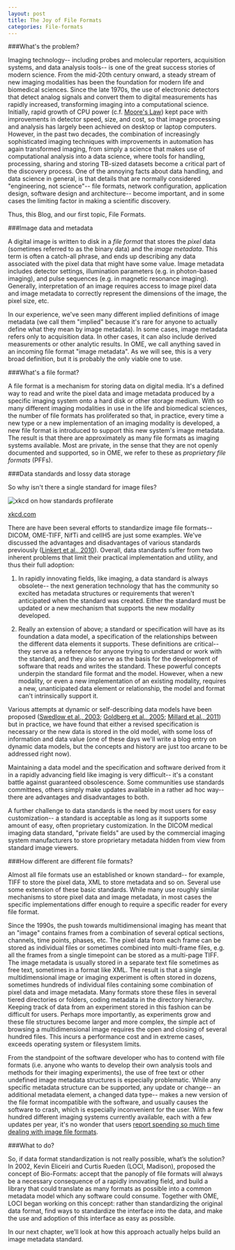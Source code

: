 ```yaml
---
layout: post
title: The Joy of File Formats
categories: File-formats
---
```


###What's the problem?

Imaging technology-- including probes and molecular reporters, acquisition
systems, and data analysis tools-- is one of the great success stories of
modern science. From the mid-20th century onward, a steady stream of new
imaging modalities has been the foundation for modern life and biomedical
sciences. Since the late 1970s, the use of electronic detectors that detect
analog signals and convert them to digital measurements has rapidly
increased, transforming imaging into a computational science. Initially, rapid
growth of CPU power (c.f.
[Moore's Law](http://en.wikipedia.org/wiki/Moore%27s_law)) kept pace with
improvements in detector speed, size, and cost, so
that image processing and analysis has largely been achieved on desktop or
laptop computers. However, in the past two decades, the combination of
increasingly sophisticated imaging techniques with improvements in automation
has again transformed imaging, from simply a science that makes use of
computational analysis into a data science, where tools for handling,
processing, sharing and storing TB-sized datasets become a critical part of
the discovery process. One of the annoying facts about data handling, and data
science in general, is that details that are normally considered "engineering,
not science"-- file formats, network configuration, application design,
software design and architecture-- become important, and in some cases the
limiting factor in making a scientific discovery.

Thus, this Blog, and our first topic, File Formats.

###Image data and metadata

A digital image is written to disk in a *file format* that stores the *pixel*
data (sometimes referred to as the binary data) and the *image metadata*. This
term is often a catch-all phrase, and ends up describing any data associated
with the pixel data that might have some value. Image metadata includes
detector settings, illumination parameters (e.g. in photon-based imaging), and
pulse sequences (e.g. in magnetic resonance imaging). Generally,
interpretation of an image requires access to image pixel data and image
metadata to correctly represent the dimensions of the image, the pixel size,
etc.

In our experience, we've seen many different implied definitions of image
metadata (we call them "implied" because it's rare for anyone to actually
define what they mean by image metadata). In some cases, image metadata
refers only to acquisition data. In other cases, it can also include derived
measurements or other analytic results. In OME, we call anything saved in an
incoming file format "image metadata". As we will see, this is a very broad
definition, but it is probably the only viable one to use.

###What's a file format?

A file format is a mechanism for storing data on digital media. It's a defined
way to read and write the pixel data and image metadata produced by a specific
imaging system onto a hard disk or other storage medium. With so many
different imaging modalities in use in the life and biomedical sciences, the
number of file formats has proliferated so that, in practice, every time a new
type or a new implementation of an imaging modality is developed, a new file
format is introduced to support this new system's image metadata. The result
is that there are approximately as many file formats as imaging systems
available. Most are private, in the sense that they are not openly documented 
and supported, so in OME, we refer to these as *proprietary file formats*
(PFFs).

###Data standards and lossy data storage

So why isn't there a single standard for image files?

![xkcd on how standards profilerate](http://imgs.xkcd.com/comics/standards.png)

[xkcd.com](https://xkcd.com/license.html)

There are have been several efforts to standardize image file formats-- DICOM,
OME-TIFF, NifTi and cellH5 are just some examples.  We've discussed the
advantages and disadvantages of various standards previously
([Linkert et al., 2010](http://jcb.rupress.org/content/189/5/777.full)).
Overall, data standards suffer from two inherent problems that limit their
practical implementation and utility, and thus their full adoption:

1. In rapidly innovating fields, like imaging, a data standard is always
   obsolete-- the next generation technology that has the community so excited
   has metadata structures or requirements that weren't anticipated when the
   standard was created. Either the standard must be updated or a new
   mechanism that supports the new modality developed.

2. Really an extension of above; a standard or specification will have as its
   foundation a data model, a specification of the relationships between the
   different data elements it supports. These definitions are critical-- they
   serve as a reference for anyone trying to understand or work with the
   standard, and they also serve as the basis for the development of software
   that reads and writes the standard. These powerful concepts underpin the
   standard file format and the model. However, when a new modality, or even a
   new implementation of an existing modality, requires a new, unanticipated
   data element or relationship, the model and format can't intrinsically
   support it.

Various attempts at dynamic or self-describing data models have been proposed
([Swedlow et al., 2003](http://www.sciencemag.org/content/300/5616/100.long);
[Goldberg et al., 2005](http://genomebiology.com/content/6/5/R47);
[Millard et al.,
2011](http://www.nature.com/nmeth/journal/v8/n6/full/nmeth.1600.html)) but in
practice, we have found that either a revised specification is necessary or
the new data is stored in the old model, with some loss of information and
data value (one of these days we'll write a blog entry on dynamic data models,
but the concepts and history are just too arcane to be addressed right now).

Maintaining a data model and the specification and software derived from it in
a rapidly advancing field like imaging is very difficult-- it's a constant
battle against guaranteed obsolescence. Some communities use standards
committees, others simply make updates available in a rather ad hoc way--
there are advantages and disadvantages to both. 

A further challenge to data standards is the need by most users for easy
customization-- a standard is acceptable as long as it supports some amount of
easy, often proprietary customization. In the DICOM medical imaging data
standard, "private fields" are used by the commercial imaging system
manufacturers to store proprietary metadata hidden from view from standard
image viewers.

###How different are different file formats?

Almost all file formats use an established or known standard-- for example,
TIFF to store the pixel data, XML to store metadata and so on. Several use
some extension of these basic standards. While many use roughly similar
mechanisms to store pixel data and image metadata, in most cases the
specific implementations differ enough to require a specific reader for every
file format.

Since the 1990s, the push towards multidimensional imaging has meant that an
"image" contains frames from a combination of several optical sections,
channels, time points, phases, etc. The pixel data from each frame
can be stored as individual files or sometimes combined into multi-frame
files, e.g. all the frames from a single timepoint can be stored as a
multi-page TIFF.
The image metadata is usually stored in a separate text file sometimes as free
text, sometimes in a format like XML. The result is that a single
multidimensional image or imaging experiment is often stored in dozens,
sometimes hundreds of individual files containing some combination of pixel
data and image metadata. Many formats store these files in several tiered
directories or folders, coding metadata in the directory hierarchy. Keeping
track of data from an experiment stored in this fashion can be difficult for
users. Perhaps more importantly, as experiments grow and these file structures
become larger and more complex, the simple act of browsing a multidimensional
image requires the open and closing of several hundred files. This incurs a
performance cost and in extreme cases, exceeds operating system or filesystem
limits. 

From the standpoint of the software developer who has to contend with file
formats (i.e. anyone who wants to develop their own analysis tools and methods
for their imaging experiments), the use of free text or other undefined image
metadata structures is especially problematic. While any specific metadata
structure can be supported, any update or change-- an additional metadata
element, a changed data type-- makes a new version of the file format
incompatible with the software, and usually causes the software to crash,
which is especially inconvenient for the user. With a few hundred different
imaging systems currently available, each with a few updates per year, it's no
wonder that users [report spending so much time dealing with image file formats](http://www.eurobioimaging.eu/sites/default/files/D11.1%20State%20of%20the%20art%20and%20community%20requirements%20in%20Biomedical%20Image%20Analysis,%20Storage%20and%20Remote%20%20Access.pdf).

###What to do?

So, if data format standardization is not really possible, what’s the
solution? In 2002, Kevin Eliceiri and Curtis Rueden (LOCI, Madison), proposed
the concept of Bio-Formats: accept that the panoply of file formats will
always be a necessary consequence of a rapidly innovating field, and build a
library that could translate as many formats as possible into a common
metadata model which any software could consume. Together with OME, LOCI began
working on this concept: rather than standardizing the original data format,
find ways to standardize the interface into the data, and make the use and
adoption of this interface as easy as possible.

In our next chapter, we’ll look at how this approach actually helps build an
image metadata standard.

